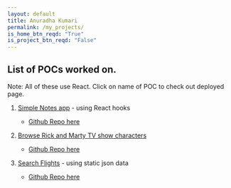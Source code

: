 ```yaml
---
layout: default
title: Anuradha Kumari
permalink: /my_projects/
is_home_btn_reqd: "True"
is_project_btn_reqd: "False"
---
```


## List of POCs worked on.
Note: All of these use React. Click on name of POC to check out deployed page.

1. [Simple Notes app](https://anuk79.github.io/ReactHooks_SImpleNotesApp/) - using React hooks
   - [Github Repo here](https://github.com/anuk79/ReactHooks_SImpleNotesApp)
   
   
2. [Browse Rick and Marty TV show characters](https://anuk79.github.io/Browse_Rick_and_Marty_POC/)
   - [Github Repo here](https://github.com/anuk79/Browse_Rick_and_Marty_POC)
   
   
3. [Search Flights](https://anuk79.github.io/FlightSearchEngine_POC/) - using static json data
   - [Github Repo here](https://github.com/anuk79/FlightSearchEngine_POC)
